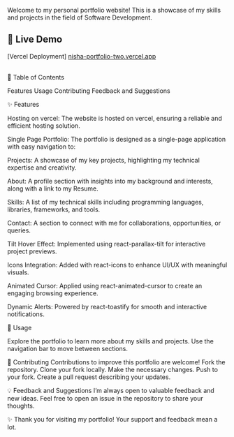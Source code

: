 Welcome to my personal portfolio website! This is a showcase of my skills and projects in the field of Software Development.

## 🔗 Live Demo
[Vercel Deployment] [nisha-portfolio-two.vercel.app](https://nisha-portfolio-two.vercel.app/)

<br/>
📑 Table of Contents

Features
Usage
Contributing
Feedback and Suggestions

✨ Features

Hosting on vercel: The website is hosted on vercel, ensuring a reliable and efficient hosting solution.

Single Page Portfolio: The portfolio is designed as a single-page application with easy navigation to:

Projects: A showcase of my key projects, highlighting my technical expertise and creativity.

About: A profile section with insights into my background and interests, along with a link to my Resume.

Skills: A list of my technical skills including programming languages, libraries, frameworks, and tools.

Contact: A section to connect with me for collaborations, opportunities, or queries.

Tilt Hover Effect: Implemented using react-parallax-tilt for interactive project previews.

Icons Integration: Added with react-icons to enhance UI/UX with meaningful visuals.

Animated Cursor: Applied using react-animated-cursor to create an engaging browsing experience.

Dynamic Alerts: Powered by react-toastify for smooth and interactive notifications.

🚀 Usage

Explore the portfolio to learn more about my skills and projects. Use the navigation bar to move between sections.

🤝 Contributing
Contributions to improve this portfolio are welcome!
Fork the repository.
Clone your fork locally.
Make the necessary changes.
Push to your fork.
Create a pull request describing your updates.

💡 Feedback and Suggestions
I’m always open to valuable feedback and new ideas. Feel free to open an issue in the repository to share your thoughts.

✨ Thank you for visiting my portfolio! Your support and feedback mean a lot.